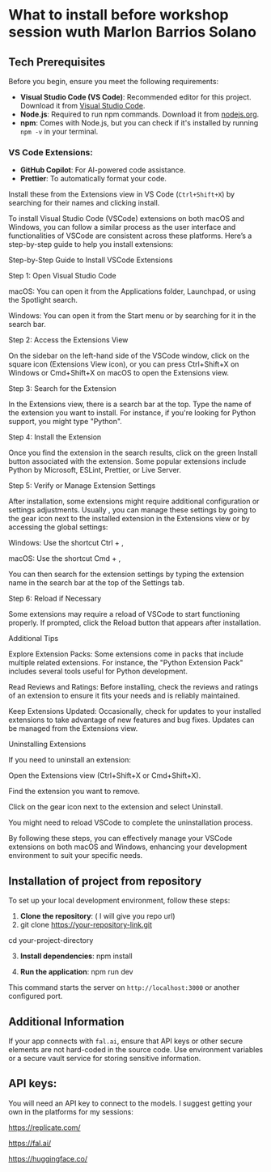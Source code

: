 # What to install before workshop session wuth Marlon Barrios Solano

## Tech Prerequisites

Before you begin, ensure you meet the following requirements:

- **Visual Studio Code (VS Code)**: Recommended editor for this project. Download it from [Visual Studio Code](https://code.visualstudio.com/).
- **Node.js**: Required to run npm commands. Download it from [nodejs.org](https://nodejs.org/).
- **npm**: Comes with Node.js, but you can check if it's installed by running `npm -v` in your terminal.

### VS Code Extensions:
  - **GitHub Copilot**: For AI-powered code assistance.
  - **Prettier**: To automatically format your code. 

Install these from the Extensions view in VS Code (`Ctrl+Shift+X`) by searching for their names and clicking install.

To install Visual Studio Code (VSCode) extensions on both macOS and Windows, you can follow a similar process as the user interface and functionalities of VSCode are consistent across these platforms. Here’s a step-by-step guide to help you install extensions:

Step-by-Step Guide to Install VSCode Extensions

Step 1: Open Visual Studio Code

macOS: You can open it from the Applications folder, Launchpad, or using the Spotlight search.

Windows: You can open it from the Start menu or by searching for it in the search bar.

Step 2: Access the Extensions View

On the sidebar on the left-hand side of the VSCode window, click on the square icon (Extensions View icon), or you can press Ctrl+Shift+X on Windows or Cmd+Shift+X on macOS to open the Extensions view.

Step 3: Search for the Extension

In the Extensions view, there is a search bar at the top. Type the name of the extension you want to install. For instance, if you're looking for Python support, you might type "Python".

Step 4: Install the Extension

Once you find the extension in the search results, click on the green Install button associated with the extension. Some popular extensions include Python by Microsoft, ESLint, Prettier, or Live Server.

Step 5: Verify or Manage Extension Settings

After installation, some extensions might require additional configuration or settings adjustments. Usually , you can manage these settings by going to the gear icon next to the installed extension in the Extensions view or by accessing the global settings:

Windows: Use the shortcut Ctrl + ,

macOS: Use the shortcut Cmd + ,

You can then search for the extension settings by typing the extension name in the search bar at the top of the Settings tab.

Step 6: Reload if Necessary

Some extensions may require a reload of VSCode to start functioning properly. If prompted, click the Reload button that appears after installation.

Additional Tips

Explore Extension Packs: Some extensions come in packs that include multiple related extensions. For instance, the "Python Extension Pack" includes several tools useful for Python development.

Read Reviews and Ratings: Before installing, check the reviews and ratings of an extension to ensure it fits your needs and is reliably maintained.

Keep Extensions Updated: Occasionally, check for updates to your installed extensions to take advantage of new features and bug fixes. Updates can be managed from the Extensions view.

Uninstalling Extensions

If you need to uninstall an extension:

Open the Extensions view (Ctrl+Shift+X or Cmd+Shift+X).

Find the extension you want to remove.

Click on the gear icon next to the extension and select Uninstall.

You might need to reload VSCode to complete the uninstallation process.

By following these steps, you can effectively manage your VSCode extensions on both macOS and Windows, enhancing your development environment to suit your specific needs.

## Installation of project from repository

To set up your local development environment, follow these steps:

1. **Clone the repository**: ( I will give you repo url)
2. git clone https://your-repository-link.git

cd your-project-directory


3. **Install dependencies**:
npm install


4. **Run the application**:
npm run dev


This command starts the server on `http://localhost:3000` or another configured port.


## Additional Information

If your app connects with `fal.ai`, ensure that API keys or other secure elements are not hard-coded in the source code. Use environment variables or a secure vault service for storing sensitive information.

## API keys:

You will need an API key to connect to the models. I suggest getting your own in the platforms for my sessions:

https://replicate.com/

https://fal.ai/

https://huggingface.co/



